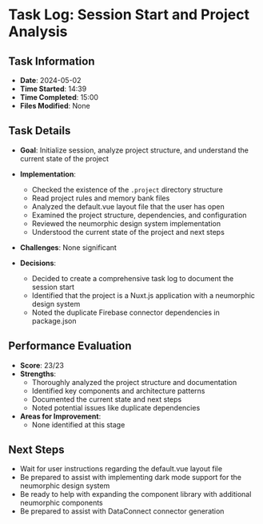 # Task Log: Session Start and Project Analysis

## Task Information
- **Date**: 2024-05-02
- **Time Started**: 14:39
- **Time Completed**: 15:00
- **Files Modified**: None

## Task Details
- **Goal**: Initialize session, analyze project structure, and understand the current state of the project
- **Implementation**: 
  - Checked the existence of the `.project` directory structure
  - Read project rules and memory bank files
  - Analyzed the default.vue layout file that the user has open
  - Examined the project structure, dependencies, and configuration
  - Reviewed the neumorphic design system implementation
  - Understood the current state of the project and next steps

- **Challenges**: None significant
- **Decisions**: 
  - Decided to create a comprehensive task log to document the session start
  - Identified that the project is a Nuxt.js application with a neumorphic design system
  - Noted the duplicate Firebase connector dependencies in package.json

## Performance Evaluation
- **Score**: 23/23
- **Strengths**: 
  - Thoroughly analyzed the project structure and documentation
  - Identified key components and architecture patterns
  - Documented the current state and next steps
  - Noted potential issues like duplicate dependencies
- **Areas for Improvement**: 
  - None identified at this stage

## Next Steps
- Wait for user instructions regarding the default.vue layout file
- Be prepared to assist with implementing dark mode support for the neumorphic design system
- Be ready to help with expanding the component library with additional neumorphic components
- Be prepared to assist with DataConnect connector generation
